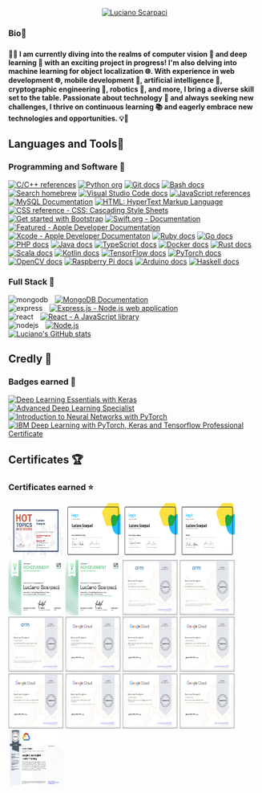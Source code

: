  <div>
 <p align="center">
    <a href="https://github.com/lucianoscarpaci">
        <img src="https://user-images.githubusercontent.com/16402942/209362180-afdbd938-7082-4f03-a7d1-655ef9777fc1.png" alt="Luciano Scarpaci" /></a>
    </p>
</div>
<div>
    <h3>Bio📝<h3>
    <h4> 👨‍💻 I am currently diving into the realms of computer vision 📸 and deep learning 🧠 with an exciting project in progress! I'm also delving into machine learning for object localization 🌐. With experience in web development 🌐, mobile development 📱, artificial intelligence 🤖, cryptographic engineering 🔐, robotics 🤖, and more, I bring a diverse skill set to the table. Passionate about technology 🚀 and always seeking new challenges, I thrive on continuous learning 📚 and eagerly embrace new technologies and opportunities. 💡🌟 </h4>
</div>

<div>
    <h2>Languages and Tools📠</h2>
    <h3>Programming and Software 💾</h3>
<p align="left">
    <a href="https://www.tutorialspoint.com/cplusplus/index.htm">
        <img alt="C/C++ references" title="C/C++ references" src="https://custom-icon-badges.demolab.com/badge/-C/C++-blue?style=for-the-badge&logoColor=white&logo=c"/></a>
    <a href="https://www.python.org/">
        <img alt="Python org" title="Python org" src="https://custom-icon-badges.demolab.com/badge/-Python-FEFE64?style=for-the-badge&logoColor=blue&logo=Python"/></a>
    <a href="https://git-scm.com/docs">
        <img alt="Git docs" title="Git docs" src="https://custom-icon-badges.demolab.com/badge/-Git-orange?style=for-the-badge&logoColor=black&logo=Git"/></a>
    <a href="https://www.gnu.org/software/bash/manual/bash.html">
        <img alt="Bash docs" title="Bash docs" src="https://custom-icon-badges.demolab.com/badge/-Bash-white?style=for-the-badge&logoColor=black&logo=gnubash"/></a>
    <a href="https://brew.sh/">
        <img alt="Search homebrew" title="Search homebrew" src="https://custom-icon-badges.demolab.com/badge/-Homebrew-FFDF7F?style=for-the-badge&logoColor=black&logo=Homebrew"></a>
    <a href="https://code.visualstudio.com/docs">
        <img alt="Visual Studio Code docs" title="Visual Studio Code docs" src="https://custom-icon-badges.demolab.com/badge/-Visual%20Studio%20Code-white?style=for-the-badge&logoColor=blue&logo=visualstudiocode"></a>
    <a href="https://developer.mozilla.org/en-US/docs/Web/JavaScript">
        <img alt="JavaScript references" title="JavaScript references"
        src="https://custom-icon-badges.demolab.com/badge/-JavaScript-FEFE64?style=for-the-badge&logoColor=black&logo=JavaScript"></a>
    <a href="https://dev.mysql.com/doc/">
        <img alt="MySQL Documentation" title="MySQL Documentation" 
        src="https://custom-icon-badges.demolab.com/badge/-MySQL-00FFFF?style=for-the-badge&logoColor=black&logo=MySQL"></a>
    <a href="https://developer.mozilla.org/en-US/docs/Web/HTML">
        <img alt="HTML: HyperText Markup Language" title="HTML: HyperText Markup Language" src="https://custom-icon-badges.demolab.com/badge/-HTML-orange?style=for-the-badge&logoColor=black&logo=HTML5"></a>
    <a href="https://developer.mozilla.org/en-US/docs/Web/CSS/Reference">
        <img alt="CSS reference - CSS: Cascading Style Sheets" title="CSS reference - CSS: Cascading Style Sheets" src="https://custom-icon-badges.demolab.com/badge/-CSS-blue?style=for-the-badge&logoColor=black&logo=CSS3"></a>
    <a href="https://getbootstrap.com/docs/5.2/getting-started/introduction/">
        <img alt="Get started with Bootstrap" title="Get started with Bootstrap docs"
        src="https://custom-icon-badges.demolab.com/badge/-Bootstrap-8A00FF?style=for-the-badge&logoColor=white&logo=Bootstrap"></a>
    <a href="https://www.swift.org/documentation/">
        <img alt="Swift.org - Documentation" title="Swift.org - Documentation"
        src="https://custom-icon-badges.demolab.com/badge/-Swift-orange?style=for-the-badge&logoColor=white&logo=Swift"></a>
    <a href="https://developer.apple.com/documentation/">
        <img alt="Featured - Apple Developer Documentation" title="Featured - Apple Developer Documentation" src="https://custom-icon-badges.demolab.com/badge/-iOS-C0C0C0?style=for-the-badge&logoColor=black&logo=iOS"></a>
    <a href="https://developer.apple.com/documentation/xcode">
        <img alt="Xcode - Apple Developer Documentaton" title="Xcode Apple Developer Documentation" src="https://custom-icon-badges.demolab.com/badge/-Xcode-blue?style=for-the-badge&logoColor=white&logo=xcode"></a>
    <a href="https://www.ruby-lang.org/en/documentation/">
        <img alt="Ruby docs" title="Ruby docs" src="https://custom-icon-badges.demolab.com/badge/-Ruby-CC342D?style=for-the-badge&logoColor=white&logo=ruby"/></a>
    <a href="https://golang.org/doc/">
        <img alt="Go docs" title="Go docs" src="https://custom-icon-badges.demolab.com/badge/-Go-29BEB0?style=for-the-badge&logoColor=white&logo=go"/></a>
    <a href="https://www.php.net/docs.php">
        <img alt="PHP docs" title="PHP docs" src="https://custom-icon-badges.demolab.com/badge/-PHP-777BB4?style=for-the-badge&logoColor=white&logo=php"/></a>
    <a href="https://www.java.com/en/download/help/index.html">
        <img alt="Java docs" title="Java docs" src="https://custom-icon-badges.demolab.com/badge/-Java-007396?style=for-the-badge&logoColor=white&logo=java"/></a>
    <a href="https://www.typescriptlang.org/docs/">
        <img alt="TypeScript docs" title="TypeScript docs" src="https://custom-icon-badges.demolab.com/badge/-TypeScript-007ACC?style=for-the-badge&logoColor=white&logo=typescript"/></a>
    <a href="https://www.docker.com/get-started">
        <img alt="Docker docs" title="Docker docs" src="https://custom-icon-badges.demolab.com/badge/-Docker-2496ED?style=for-the-badge&logoColor=white&logo=docker"/></a>
    <a href="https://www.rust-lang.org/learn">
        <img alt="Rust docs" title="Rust docs" src="https://custom-icon-badges.demolab.com/badge/-Rust-black?style=for-the-badge&logoColor=white&logo=rust"/></a>
    <a href="https://www.scala-lang.org/documentation/">
        <img alt="Scala docs" title="Scala docs" src="https://custom-icon-badges.demolab.com/badge/-Scala-DC322F?style=for-the-badge&logoColor=white&logo=scala"/></a>
    <a href="https://www.kotlinlang.org/docs/home.html">
        <img alt="Kotlin docs" title="Kotlin docs" src="https://custom-icon-badges.demolab.com/badge/-Kotlin-0095D5?style=for-the-badge&logoColor=white&logo=kotlin"/></a>
    <a href ="https://www.tensorflow.org/">
        <img alt="TensorFlow docs" title="TensorFlow docs" src="https://custom-icon-badges.demolab.com/badge/-TensorFlow-FF6F00?style=for-the-badge&logoColor=white&logo=tensorflow"/></a>
    <a href="https://pytorch.org/docs/stable/index.html">
        <img alt="PyTorch docs" title="PyTorch docs" src="https://custom-icon-badges.demolab.com/badge/-PyTorch-EE4C2C?style=for-the-badge&logoColor=white&logo=pytorch"/></a>
    <a href="https://opencv.org/">
        <img alt="OpenCV docs" title="OpenCV docs" src="https://custom-icon-badges.demolab.com/badge/-OpenCV-5C3EE8?style=for-the-badge&logoColor=white&logo=opencv"/></a>
    <a href="https://www.raspberrypi.org/documentation/">
        <img alt="Raspberry Pi docs" title="Raspberry Pi docs" src="https://custom-icon-badges.demolab.com/badge/-Raspberry%20Pi-C51A4A?style=for-the-badge&logoColor=white&logo=raspberrypi"/></a>
    <a href="https://www.arduino.cc/reference/en/">
        <img alt="Arduino docs" title="Arduino docs" src="https://custom-icon-badges.demolab.com/badge/-Arduino-00979D?style=for-the-badge&logoColor=white&logo=arduino"/></a>
    <a href="https://www.haskell.org/documentation/">
        <img alt="Haskell docs" title="Haskell docs" src="https://custom-icon-badges.demolab.com/badge/-Haskell-5D4F85?style=for-the-badge&logoColor=white&logo=haskell"/></a>
    </p>
    <h3>Full Stack 💾</h3>
    <p>
    <img alt="mongodb" width="30px" style="padding-right:10px;" src="https://cdn.jsdelivr.net/gh/devicons/devicon/icons/mongodb/mongodb-plain.svg" />
    <a href="https://www.mongodb.com/docs/">
        <img alt="MongoDB Documentation" title="MongoDB Documentation" 
        src="https://custom-icon-badges.demolab.com/badge/-MongoDB-3FA037?style=for-the-badge&logo=mongodb&logoColor=black"></a>
    <br>
    <img alt="express" width="30px" style="padding-right:10px;" src="https://cdn.jsdelivr.net/gh/devicons/devicon/icons/express/express-original.svg" />
    <a href="https://expressjs.com/">
        <img alt="Express.js - Node.js web application" title="Express.js - Node.js web application" 
        src="https://custom-icon-badges.demolab.com/badge/-Express-FEFE64?style=for-the-badge&logo=express&logoColor=black"></a>
    <br>
    <img alt="react" width="30px" style="padding-right:10px;" src="https://cdn.jsdelivr.net/gh/devicons/devicon/icons/react/react-original.svg" />
    <a href="https://reactjs.org/">
        <img alt="React - A JavaScript library" title="React - A JavaScript library"
        src="https://custom-icon-badges.demolab.com/badge/-React%20Native-00FFFF?style=for-the-badge&logo=react&logoColor=black"></a>
    <br>
    <img alt="nodejs" width="30px" style="padding-right:10px;" src="https://cdn.jsdelivr.net/gh/devicons/devicon/icons/nodejs/nodejs-plain.svg" />
    <a href="https://nodejs.org/en/">
        <img alt="Node.js" title="Node.js" src="https://custom-icon-badges.demolab.com/badge/-Node.js-black?style=for-the-badge&logo=nodedotjs&logoColor=4DB33D"></a>
    <br>
    <a href="github-readme-stats.vercel.app">
        <img alt="Luciano's GitHub stats" src="https://github-readme-stats.vercel.app/api/top-langs/?username=lucianoscarpaci&layout=compact&langs_count=14&theme=blueberry&custom_title=🔝🌐📊%20Top%20Languages%20🌟🚀&hide=jupyter%20notebook,html,cpp&bg_color=00000000" style="max-width: 100%;" /></a>
    <br>
</p>
          

</div>
<div>
    <h2> Credly 🏅</h2>
    <h3> Badges earned 🏅</h3>
    <!--START_SECTION:badges-->

[![Deep Learning Essentials with Keras](https://images.credly.com/size/110x110/images/91de936a-1322-446d-9ea6-949d78c57428/image.png)](http://www.credly.com/badges/8034c13a-a661-421b-82ef-18d78adae91a "Deep Learning Essentials with Keras")
[![Advanced Deep Learning Specialist](https://images.credly.com/size/110x110/images/3e91c6f6-1d05-4b40-9005-4344e35edaff/Coursera_20Advanced_20Deep_20Learning_20Specialist.png)](http://www.credly.com/badges/f71080ea-a607-4c2e-82a6-040458f6e0d2 "Advanced Deep Learning Specialist")
[![Introduction to Neural Networks with PyTorch](https://images.credly.com/size/110x110/images/335a694d-1fc4-4c83-a467-f140862a0a1e/Coursera_20Introduction_20to_20Neural_20Networks_20with_20PyTorch.png)](http://www.credly.com/badges/f7dff4d7-fa47-4ff8-bba0-2044f1643feb "Introduction to Neural Networks with PyTorch")
[![IBM Deep Learning with PyTorch, Keras and Tensorflow Professional Certificate](https://images.credly.com/size/110x110/images/973d7ca2-c74e-4f2c-8be8-80b32bbe18f3/Coursera_20IBM_20Deep_20Learning_20with_20PyTorch_20Keras_20and_20Tensorflow_20Prof_20Cert.png)](http://www.credly.com/badges/c27ff6fd-97ea-431c-b1bc-2d096d7d8bd7 "IBM Deep Learning with PyTorch, Keras and Tensorflow Professional Certificate")
<!--END_SECTION:badges-->
</div>
<div>
    <h2> Certificates 🏆</h2>
    <h3> Certificates earned ⭐️</h3>
<p align="left">
    <img src="https://raw.githubusercontent.com/lucianoscarpaci/lucianoscarpaci/main/Certificates/Bootcamp%20Cert.%2C%20Luciano%20Scarpaci.png" alt="Bootcamp Certificate" width="110px" height="110px" />
    <img src="https://raw.githubusercontent.com/lucianoscarpaci/lucianoscarpaci/main/Certificates/Luciano%20Scarpaci%20-%20Intro%20to%20Machine%20Learning.png" alt="Intro to Machine Learning" width="110px" height="110px" />
    <img src="https://raw.githubusercontent.com/lucianoscarpaci/lucianoscarpaci/main/Certificates/Luciano%20Scarpaci%20-%20Intro%20to%20Deep%20Learning.png" alt="Intro to Deep Learning" width="110px" height="110px" />
    <img src="https://raw.githubusercontent.com/lucianoscarpaci/lucianoscarpaci/main/Certificates/Luciano%20Scarpaci%20-%20Python.png" alt="Python" width="110px" height="110px" />
    <img src="https://raw.githubusercontent.com/lucianoscarpaci/lucianoscarpaci/main/Certificates/Luciano%20Scarpaci%20cybersec.png" alt="Cybersecurity" width="110px" height="110px" />
    <img src="https://raw.githubusercontent.com/lucianoscarpaci/lucianoscarpaci/main/Certificates/Luciano%20Scarpaci%20swiftdev.png" alt="iOS Developer" width="110px" height="110px" />
    <img src="https://raw.githubusercontent.com/lucianoscarpaci/lucianoscarpaci/main/Certificates/Coursera%20FZE6CAF6J9EV.png" alt="ARM Cortex-M Processors Overview" width="110px" height="110px" />
    <img src="https://raw.githubusercontent.com/lucianoscarpaci/lucianoscarpaci/main/Certificates/Coursera%20V2Y91PLDWC4K.png" alt="Armv8-M Architecture Fundamentals" width="110px" height="110px" />
    <img src="https://raw.githubusercontent.com/lucianoscarpaci/lucianoscarpaci/main/Certificates/Coursera%20DY4MTGZ6VX5H.png" alt="Cortex-M Software Development Fundamentals" width="110px" height="110px" />
    <img src="https://raw.githubusercontent.com/lucianoscarpaci/lucianoscarpaci/main/Certificates/Coursera%20V41NHQJNM137.png" alt="Google Cloud Big Data and Machine Learning Fundamentals" width="110px" height="110px" />
    <img src="https://raw.githubusercontent.com/lucianoscarpaci/lucianoscarpaci/main/Certificates/Coursera%20283ML4GK1EH8.png" alt="Modernizing Data Lakes and Data Warehouses with Google Cloud" width="110px" height="110px" />
    <img src="https://raw.githubusercontent.com/lucianoscarpaci/lucianoscarpaci/main/Certificates/Coursera%20COIFYOG37FKW.png" alt="Digital Transformation with Google Cloud" width="110px" height="110px" />
    <img src="https://raw.githubusercontent.com/lucianoscarpaci/lucianoscarpaci/main/Certificates/Coursera%20KE5XYLGNQP60.png" alt="Exploring Data Transformation with Google Cloud" width="110px" height="110px" />
    <img src="https://raw.githubusercontent.com/lucianoscarpaci/lucianoscarpaci/main/Certificates/Coursera%20AUFM49M8N73G.png" alt="Innovating with Google Cloud Artifical Intelligence" width="110px" height="110px" />
    <img src="https://raw.githubusercontent.com/lucianoscarpaci/lucianoscarpaci/main/Certificates/Coursera%20M1E1H49S21CE.png" alt="Modernize Infrastructure and Applications with Google Cloud" width="110px" height="110px" />
    <img src="https://raw.githubusercontent.com/lucianoscarpaci/lucianoscarpaci/main/Certificates/Coursera%20HICRQ6K2F2HL.png" alt="Trust and Security with Google Cloud" width="110px" height="110px" />
    <img src="https://raw.githubusercontent.com/lucianoscarpaci/lucianoscarpaci/main/Certificates/Coursera%20R9FA9C2F2RXA.png" alt="Google Cloud Digital Leader Training" width="110px" height="110px" />
</p>
</div>
